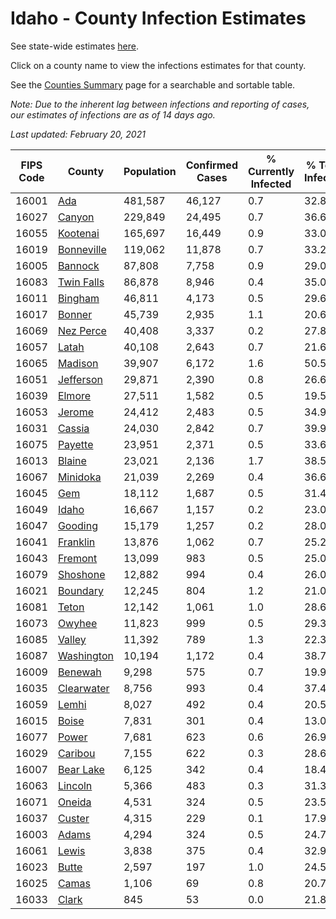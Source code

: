 # Idaho - County Infection Estimates

See state-wide estimates [here](/infections/us-id).

Click on a county name to view the infections estimates for that county.

See the [Counties Summary](/infections/summary-counties) page for a searchable and sortable table.

*Note: Due to the inherent lag between infections and reporting of cases, our estimates of infections are as of 14 days ago.*

*Last updated: February 20, 2021*

|   FIPS Code |                   County |   Population |   Confirmed Cases |   % Currently Infected |   % Total Infected |
|-------------|--------------------------|--------------|-------------------|------------------------|--------------------|
|       16001 |               [Ada](ada) |      481,587 |            46,127 |                    0.7 |               32.8 |
|       16027 |         [Canyon](canyon) |      229,849 |            24,495 |                    0.7 |               36.6 |
|       16055 |     [Kootenai](kootenai) |      165,697 |            16,449 |                    0.9 |               33.0 |
|       16019 | [Bonneville](bonneville) |      119,062 |            11,878 |                    0.7 |               33.2 |
|       16005 |       [Bannock](bannock) |       87,808 |             7,758 |                    0.9 |               29.0 |
|       16083 | [Twin Falls](twin-falls) |       86,878 |             8,946 |                    0.4 |               35.0 |
|       16011 |       [Bingham](bingham) |       46,811 |             4,173 |                    0.5 |               29.6 |
|       16017 |         [Bonner](bonner) |       45,739 |             2,935 |                    1.1 |               20.6 |
|       16069 |   [Nez Perce](nez-perce) |       40,408 |             3,337 |                    0.2 |               27.8 |
|       16057 |           [Latah](latah) |       40,108 |             2,643 |                    0.7 |               21.6 |
|       16065 |       [Madison](madison) |       39,907 |             6,172 |                    1.6 |               50.5 |
|       16051 |   [Jefferson](jefferson) |       29,871 |             2,390 |                    0.8 |               26.6 |
|       16039 |         [Elmore](elmore) |       27,511 |             1,582 |                    0.5 |               19.5 |
|       16053 |         [Jerome](jerome) |       24,412 |             2,483 |                    0.5 |               34.9 |
|       16031 |         [Cassia](cassia) |       24,030 |             2,842 |                    0.7 |               39.9 |
|       16075 |       [Payette](payette) |       23,951 |             2,371 |                    0.5 |               33.6 |
|       16013 |         [Blaine](blaine) |       23,021 |             2,136 |                    1.7 |               38.5 |
|       16067 |     [Minidoka](minidoka) |       21,039 |             2,269 |                    0.4 |               36.6 |
|       16045 |               [Gem](gem) |       18,112 |             1,687 |                    0.5 |               31.4 |
|       16049 |           [Idaho](idaho) |       16,667 |             1,157 |                    0.2 |               23.0 |
|       16047 |       [Gooding](gooding) |       15,179 |             1,257 |                    0.2 |               28.0 |
|       16041 |     [Franklin](franklin) |       13,876 |             1,062 |                    0.7 |               25.2 |
|       16043 |       [Fremont](fremont) |       13,099 |               983 |                    0.5 |               25.0 |
|       16079 |     [Shoshone](shoshone) |       12,882 |               994 |                    0.4 |               26.0 |
|       16021 |     [Boundary](boundary) |       12,245 |               804 |                    1.2 |               21.0 |
|       16081 |           [Teton](teton) |       12,142 |             1,061 |                    1.0 |               28.6 |
|       16073 |         [Owyhee](owyhee) |       11,823 |               999 |                    0.5 |               29.3 |
|       16085 |         [Valley](valley) |       11,392 |               789 |                    1.3 |               22.3 |
|       16087 | [Washington](washington) |       10,194 |             1,172 |                    0.4 |               38.7 |
|       16009 |       [Benewah](benewah) |        9,298 |               575 |                    0.7 |               19.9 |
|       16035 | [Clearwater](clearwater) |        8,756 |               993 |                    0.4 |               37.4 |
|       16059 |           [Lemhi](lemhi) |        8,027 |               492 |                    0.4 |               20.5 |
|       16015 |           [Boise](boise) |        7,831 |               301 |                    0.4 |               13.0 |
|       16077 |           [Power](power) |        7,681 |               623 |                    0.6 |               26.9 |
|       16029 |       [Caribou](caribou) |        7,155 |               622 |                    0.3 |               28.6 |
|       16007 |   [Bear Lake](bear-lake) |        6,125 |               342 |                    0.4 |               18.4 |
|       16063 |       [Lincoln](lincoln) |        5,366 |               483 |                    0.3 |               31.3 |
|       16071 |         [Oneida](oneida) |        4,531 |               324 |                    0.5 |               23.5 |
|       16037 |         [Custer](custer) |        4,315 |               229 |                    0.1 |               17.9 |
|       16003 |           [Adams](adams) |        4,294 |               324 |                    0.5 |               24.7 |
|       16061 |           [Lewis](lewis) |        3,838 |               375 |                    0.4 |               32.9 |
|       16023 |           [Butte](butte) |        2,597 |               197 |                    1.0 |               24.5 |
|       16025 |           [Camas](camas) |        1,106 |                69 |                    0.8 |               20.7 |
|       16033 |           [Clark](clark) |          845 |                53 |                    0.0 |               21.8 |